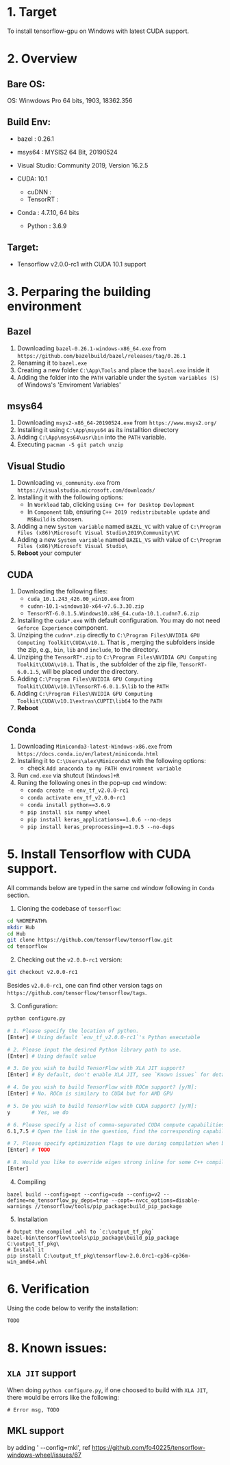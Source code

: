 # 1. Target
To install tensorflow-gpu on Windows with latest CUDA support.

# 2. Overview
## Bare OS:
OS: Winwdows Pro 64 bits, 1903, 18362.356

## Build Env:
- bazel : 0.26.1

- msys64 : MYSIS2 64 Bit, 20190524

- Visual Studio: Community 2019,  Version 16.2.5

- CUDA: 10.1
  - cuDNN : 
  - TensorRT : 

- Conda : 4.7.10, 64 bits
  - Python : 3.6.9
  
## Target:
- Tensorflow v2.0.0-rc1 with CUDA 10.1 support

# 3. Perparing the building environment

## Bazel
1. Downloading `bazel-0.26.1-windows-x86_64.exe` from `https://github.com/bazelbuild/bazel/releases/tag/0.26.1`
2. Renaming it to `bazel.exe`
2. Creating a new folder `C:\App\Tools` and place the `bazel.exe` inside it
3. Adding the folder into the `PATH` variable under the `System variables (S)` of Windows's 'Enviroment Variables'

## msys64
1. Downloading `msys2-x86_64-20190524.exe` from `https://www.msys2.org/`
2. Installing it using `C:\App\msys64` as its installtion directory
3. Adding `C:\App\msys64\usr\bin` into the `PATH` variable.
4. Executing `pacman -S git patch unzip`

## Visual Studio
1. Downloading `vs_community.exe` from `https://visualstudio.microsoft.com/downloads/`
2. Installing it with the following options:
   - In `Workload` tab, clicking `Using C++ for Desktop Devlopment`
   - In `Component` tab, ensuring `C++ 2019 redistributable update` and `MSBuild` is choosen.
3. Adding a new `System variable` named `BAZEL_VC` with value of `C:\Program Files (x86)\Microsoft Visual Studio\2019\Community\VC`
4. Adding a new `System variable` named `BAZEL_VS` with value of `C:\Program Files (x86)\Microsoft Visual Studio\`
5. **Reboot** your computer

## CUDA
1. Downloading the following files:
   - `cuda_10.1.243_426.00_win10.exe` from 
   - `cudnn-10.1-windows10-x64-v7.6.3.30.zip`
   - `TensorRT-6.0.1.5.Windows10.x86_64.cuda-10.1.cudnn7.6.zip`
2. Installing the `cuda*.exe` with default configuration.
   You may do not need `Geforce Experience` component.
3. Unziping the `cudnn*.zip` directly to `C:\Program Files\NVIDIA GPU Computing Toolkit\CUDA\v10.1`.
   That is , merging the subfolders inside the zip, e.g., `bin`, `lib` and `include`, to the directory.
4. Unziping the `TensorRT*.zip` to `C:\Program Files\NVIDIA GPU Computing Toolkit\CUDA\v10.1`.
   That is , the subfolder of the zip file, `TensorRT-6.0.1.5`, will be placed under the directory.
5. Adding `C:\Program Files\NVIDIA GPU Computing Toolkit\CUDA\v10.1\TensorRT-6.0.1.5\lib` to the `PATH`
6. Adding `C:\Program Files\NVIDIA GPU Computing Toolkit\CUDA\v10.1\extras\CUPTI\lib64` to the `PATH`
7. **Reboot**

## Conda
1. Downloading `Miniconda3-latest-Windows-x86.exe` from `https://docs.conda.io/en/latest/miniconda.html`
2. Installing it to `C:\Users\alex\Miniconda3` with the following options:
    - check `Add anaconda to my PATH environment variable`
3. Run `cmd.exe` via shutcut `[Windows]+R`
4. Runing the following ones in the pop-up `cmd` window:
   - `conda create -n env_tf_v2.0.0-rc1`
   - `conda activate env_tf_v2.0.0-rc1`
   - `conda install python==3.6.9`
   - `pip install six numpy wheel`
   - `pip install keras_applications==1.0.6 --no-deps`
   - `pip install keras_preprocessing==1.0.5 --no-deps`


# 5. Install Tensorflow with CUDA support.
All commands below are typed in the same `cmd` window following in `Conda` section.

1. Cloning the codebase of `tensorflow`:

```bash
cd %HOMEPATH%
mkdir Hub
cd Hub
git clone https://github.com/tensorflow/tensorflow.git
cd tensorflow
```

2. Checking out the `v2.0.0-rc1` version:
```bash
git checkout v2.0.0-rc1
```
Besides `v2.0.0-rc1`, one can find other version tags on `https://github.com/tensorflow/tensorflow/tags`.

3. Configuration:

```bash
python configure.py

# 1. Please specify the location of python.
[Enter] # Using default `env_tf_v2.0.0-rc1`'s Python executable

# 2. Please input the desired Python library path to use.
[Enter] # Using default value

# 3. Do you wish to build TensorFlow with XLA JIT support?
[Enter] # By default, don't enable XLA JIT, see `Known issues` for detail. 

# 4. Do you wish to build TensorFlow with ROCm support? [y/N]:
[Enter] # No. ROCm is similary to CUDA but for AMD GPU

# 5. Do you wish to build TensorFlow with CUDA support? [y/N]:
y       # Yes, we do

# 6. Please specify a list of comma-separated CUDA compute capabilities you want to build with.
6.1,7.5 # Open the link in the question, find the corresponding capabilities of your GPU. I got `2080 ti` and `1060`, so "6.1,7.1"

# 7. Please specify optimization flags to use during compilation when bazel option "--config=opt" is specified [Default is /arch:AVX]:
[Enter] # TODO

# 8. Would you like to override eigen strong inline for some C++ compilation to reduce the compilation time? [Y/n]:
[Enter]
```

4. Compiling

```
bazel build --config=opt --config=cuda --config=v2 --define=no_tensorflow_py_deps=true --copt=-nvcc_options=disable-warnings //tensorflow/tools/pip_package:build_pip_package
```


5. Installation

```
# Output the compiled .whl to `c:\output_tf_pkg`
bazel-bin\tensorflow\tools\pip_package\build_pip_package C:\output_tf_pkg\
# Install it 
pip install C:\output_tf_pkg\tensorflow-2.0.0rc1-cp36-cp36m-win_amd64.whl
```

# 6. Verification
Using the code below to verify the installation:

```python
TODO
```


# 8. Known issues:
## `XLA JIT` support
When doing `python configure.py`, if one choosed to build with `XLA JIT`, there would be errors like the following:
```
# Error msg, TODO
```

## MKL support
by adding ' --config=mkl', ref https://github.com/fo40225/tensorflow-windows-wheel/issues/67

